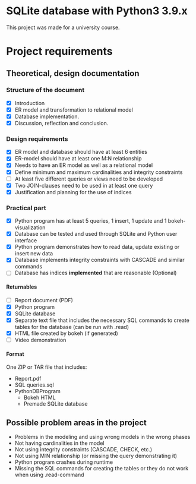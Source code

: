 # SQLite database with Python3 3.9.x
This project was made for a university course.

# Project requirements

## Theoretical, design documentation

### Structure of the document
- [X]   Introduction
- [X]   ER model and transformation to relational model
- [X]   Database implementation.
- [X]   Discussion, reflection and conclusion. 

### Design requirements
- [X]   ER model and database should have at least 6 entities
- [X]   ER-model should have at least one M:N relationship
- [X]   Needs to have an ER model as well as a relational model
- [X]   Define minimum and maximum cardinalities and integrity constraints
- [ ]   At least five different queries or views need to be developed
- [X]   Two JOIN-clauses need to be used in at least one query
- [X]   Justification and planning for the use of indices

### Practical part
- [X]   Python program has at least 5 queries, 1 insert, 1 update and 1 bokeh-visualization
- [X]   Database can be tested and used through SQLite and Python user interface
- [X]   Python program demonstrates how to read data, update existing or insert new data
- [X]   Database implements integrity constraints with CASCADE and similar commands
- [ ]   Database has indices **implemented** that are reasonable (Optional)

#### Returnables
- [ ]   Report document (PDF)
- [X]   Python program
- [X]   SQLite database
- [X]   Separate text file that includes the necessary SQL commands to create tables for the database (can be run with .read)
- [X]   HTML file created by bokeh (if generated)
- [ ]   Video demonstration

#### Format
One ZIP or TAR file that includes:
- Report.pdf
- SQL queries.sql
- PythonDBProgram
    - Bokeh HTML
    - Premade SQLite database

## Possible problem areas in the project
- Problems in the modeling and using wrong models in the wrong phases
- Not having cardinalities in the model
- Not using integrity constraints (CASCADE, CHECK, etc.)
- Not using M:N relationship (or missing the query demonstrating it)
- Python program crashes during runtime
- Missing the SQL commands for creating the tables or they do not work when using .read-command